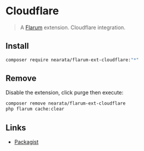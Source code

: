 # Cloudflare

> A [Flarum](http://flarum.org) extension. Cloudflare integration.

## Install

```sh
composer require nearata/flarum-ext-cloudflare:"*"
```

## Remove

Disable the extension, click purge then execute:

```sh
composer remove nearata/flarum-ext-cloudflare
php flarum cache:clear
```

## Links

- [Packagist](https://packagist.org/packages/nearata/flarum-ext-cloudflare)
